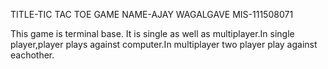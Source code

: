 TITLE-TIC TAC TOE GAME
NAME-AJAY WAGALGAVE
MIS-111508071

This game is terminal base. It is single as well as multiplayer.In single player,player plays against computer.In multiplayer two player play against eachother.
